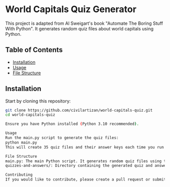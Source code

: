 # World Capitals Quiz Generator

This project is adapted from Al Sweigart's book "Automate The Boring Stuff With Python". It generates random quiz files about world capitals using Python.

## Table of Contents
- [Installation](#installation)
- [Usage](#usage)
- [File Structure](#file-structure)

## Installation

Start by cloning this repository:

```bash
git clone https://github.com/civilartizan/world-capitals-quiz.git
cd world-capitals-quiz

Ensure you have Python installed (Python 3.10 recommended).

Usage
Run the main.py script to generate the quiz files:
python main.py
This will create 35 quiz files and their answer keys each time you run in the "quizzes-and-answers" directory. It will automatically create "quizzes-and-answers" folder in the directory where main.py is located if there is no folder named "quizzes-and-answers" already.

File Structure
main.py: The main Python script. It generates random quiz files using the world capitals data.
quizzes-and-answers/: Directory containing the generated quiz and answer key files.

Contributing
If you would like to contribute, please create a pull request or submit an issue.
